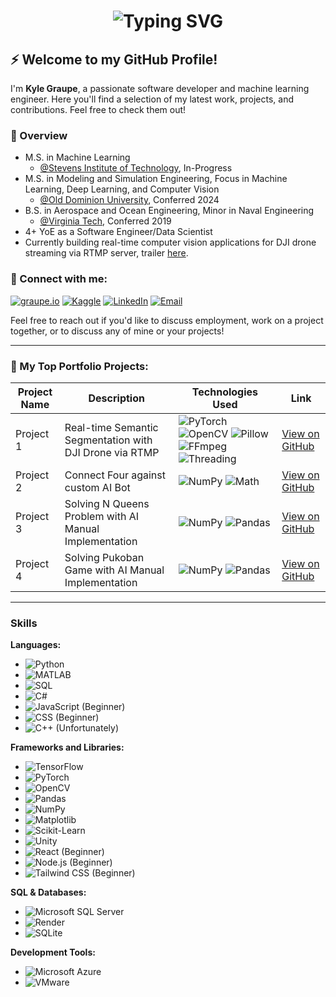 <!-- Interactive Typing Name Animation (GIF or external service like Lottie can be used) -->
<h1 align="center">
  <img src="https://readme-typing-svg.demolab.com?font=Fira+Code&size=25&duration=2000&pause=10000&color=0FFFD0&center=false&vCenter=true&width=1000&lines=Kyle+Graupe,+Software+Engineer+-+Data+Science+%26+ML" alt="Typing SVG" />
</h1>


## ⚡️ Welcome to my GitHub Profile!

I'm **Kyle Graupe**, a passionate software developer and machine learning engineer. Here you'll find a selection of my latest work, projects, and contributions. Feel free to check them out!

### 📝 Overview
- M.S. in Machine Learning
  - [@Stevens Institute of Technology](https://stevens.smartcatalogiq.com/en/2024-2025/academic-catalog/department-of-computer-science/graduate-programs/master-of-science-in-machine-learning/), In-Progress
- M.S. in Modeling and Simulation Engineering, Focus in Machine Learning, Deep Learning, and Computer Vision
  - [@Old Dominion University](https://www.odu.edu/academics/programs/masters/modeling-simulation-science), Conferred 2024
- B.S. in Aerospace and Ocean Engineering, Minor in Naval Engineering
  - [@Virginia Tech](https://www.aoe.vt.edu/), Conferred 2019
- 4+ YoE as a Software Engineer/Data Scientist
- Currently building real-time computer vision applications for DJI drone streaming via RTMP server, trailer [here](https://www.graupe.io/portfolio/real-time-computer-vision-streamed-via-dji-drone).

### 🔗 Connect with me:
[![graupe.io](https://img.shields.io/badge/Website-%230A66C2.svg?&style=for-the-badge&logo=googlechrome&logoColor=white)](https://www.graupe.io)
[![Kaggle](https://img.shields.io/badge/Kaggle-%230077B5.svg?&style=for-the-badge&logo=kaggle&logoColor=white)](https://www.kaggle.com/kylegraupe)
[![LinkedIn](https://img.shields.io/badge/LinkedIn-%230077B5.svg?&style=for-the-badge&logo=linkedin&logoColor=white)]([https://www.linkedin.com/in/your-linkedin-handle/](https://www.linkedin.com/in/kyle-graupe-8a78a8197/))
[![Email](https://img.shields.io/badge/Email-%23D14836.svg?&style=for-the-badge&logo=gmail&logoColor=white)](mailto:graupekyle@gmail.com)

Feel free to reach out if you'd like to discuss employment, work on a project together, or to discuss any of mine or your projects!

---

### 🥷 My Top Portfolio Projects:

| **Project Name**  | **Description**  | **Technologies Used**                                                                                                                                            | **Link**                                               |
|-------------------|------------------|-----------------------------------------------------------------------------------------------------------------------------------------------------------------|--------------------------------------------------------|
| Project 1         | Real-time Semantic Segmentation with DJI Drone via RTMP | ![PyTorch](https://img.shields.io/badge/PyTorch-%23EE4C2C.svg?style=for-the-badge&logo=PyTorch&logoColor=white) ![OpenCV](https://img.shields.io/badge/OpenCV-%23FF5733.svg?style=for-the-badge&logo=OpenCV&logoColor=white) ![Pillow](https://img.shields.io/badge/Pillow-%23F46D25.svg?style=for-the-badge&logo=Pillow&logoColor=white) ![FFmpeg](https://img.shields.io/badge/FFmpeg-007808?style=for-the-badge&logo=FFmpeg&logoColor=white) ![Threading](https://img.shields.io/badge/Threading-007808?style=for-the-badge&logo=Python&logoColor=white) | [View on GitHub](https://github.com/kylegraupe/real_time_semantic_segmentation_using_dji_drone) |
| Project 2         | Connect Four against custom AI Bot | ![NumPy](https://img.shields.io/badge/NumPy-%23013243.svg?style=for-the-badge&logo=NumPy&logoColor=white) ![Math](https://img.shields.io/badge/Math-%23FF5733.svg?style=for-the-badge&logo=math&logoColor=white) | [View on GitHub](https://github.com/kylegraupe/connect_four_against_AI_bot) |
| Project 3         | Solving N Queens Problem with AI Manual Implementation | ![NumPy](https://img.shields.io/badge/NumPy-%23013243.svg?style=for-the-badge&logo=NumPy&logoColor=white) ![Pandas](https://img.shields.io/badge/Pandas-%23150458.svg?style=for-the-badge&logo=Pandas&logoColor=white) | [View on GitHub](https://github.com/kylegraupe/solving_N_Queens_problem_with_AI) |
| Project 4         | Solving Pukoban Game with AI Manual Implementation | ![NumPy](https://img.shields.io/badge/NumPy-%23013243.svg?style=for-the-badge&logo=NumPy&logoColor=white) ![Pandas](https://img.shields.io/badge/Pandas-%23150458.svg?style=for-the-badge&logo=Pandas&logoColor=white) | [View on GitHub](https://github.com/kylegraupe/solving_pukoban_game_with_AI) |

---

### Skills

**Languages:**
- ![Python](https://img.shields.io/badge/Python-3776AB?style=flat-square&logo=python&logoColor=white)
- ![MATLAB](https://img.shields.io/badge/MATLAB-EF3B20?style=flat-square&logo=matlab&logoColor=white)
- ![SQL](https://img.shields.io/badge/SQL-003B57?style=flat-square&logo=postgresql&logoColor=white)
- ![C#](https://img.shields.io/badge/C%23-239120?style=flat-square&logo=csharp&logoColor=white)
- ![JavaScript](https://img.shields.io/badge/JavaScript-F7DF1E?style=flat-square&logo=javascript&logoColor=black) (Beginner)
- ![CSS](https://img.shields.io/badge/CSS-1572B6?style=flat-square&logo=css3&logoColor=white) (Beginner)
- ![C++](https://img.shields.io/badge/C++-00599C?style=flat-square&logo=cplusplus&logoColor=white) (Unfortunately)

**Frameworks and Libraries:**
- ![TensorFlow](https://img.shields.io/badge/TensorFlow-FF6F00?style=flat-square&logo=tensorflow&logoColor=white)
- ![PyTorch](https://img.shields.io/badge/PyTorch-EE4C2C?style=flat-square&logo=pytorch&logoColor=white)
- ![OpenCV](https://img.shields.io/badge/OpenCV-5C3EE8?style=flat-square&logo=opencv&logoColor=white)
- ![Pandas](https://img.shields.io/badge/Pandas-150458?style=flat-square&logo=pandas&logoColor=white)
- ![NumPy](https://img.shields.io/badge/NumPy-013243?style=flat-square&logo=numpy&logoColor=white)
- ![Matplotlib](https://img.shields.io/badge/Matplotlib-3776AB?style=flat-square&logo=python&logoColor=white)
- ![Scikit-Learn](https://img.shields.io/badge/Scikit--Learn-F7931E?style=flat-square&logo=scikit-learn&logoColor=white)
- ![Unity](https://img.shields.io/badge/Unity-000000?style=flat-square&logo=unity&logoColor=white) 
- ![React](https://img.shields.io/badge/React-20232A?style=flat-square&logo=react&logoColor=61DAFB) (Beginner)
- ![Node.js](https://img.shields.io/badge/Node.js-339933?style=flat-square&logo=nodedotjs&logoColor=white) (Beginner)
- ![Tailwind CSS](https://img.shields.io/badge/Tailwind_CSS-38B2AC?style=flat-square&logo=tailwind-css&logoColor=white) (Beginner)


**SQL & Databases:**
- ![Microsoft SQL Server](https://img.shields.io/badge/Microsoft%20SQL%20Server-CC2927?style=flat-square&logo=microsoft-sql-server&logoColor=white)
- ![Render](https://img.shields.io/badge/Render-4D4DFF?style=flat-square&logo=render&logoColor=white)
- ![SQLite](https://img.shields.io/badge/SQLite-003B57?style=flat-square&logo=sqlite&logoColor=white)

**Development Tools:**
- ![Microsoft Azure](https://img.shields.io/badge/Microsoft%20Azure-0089D6?style=flat-square&logo=microsoft-azure&logoColor=white)
- ![VMware](https://img.shields.io/badge/VMware-607078?style=flat-square&logo=vmware&logoColor=white)


